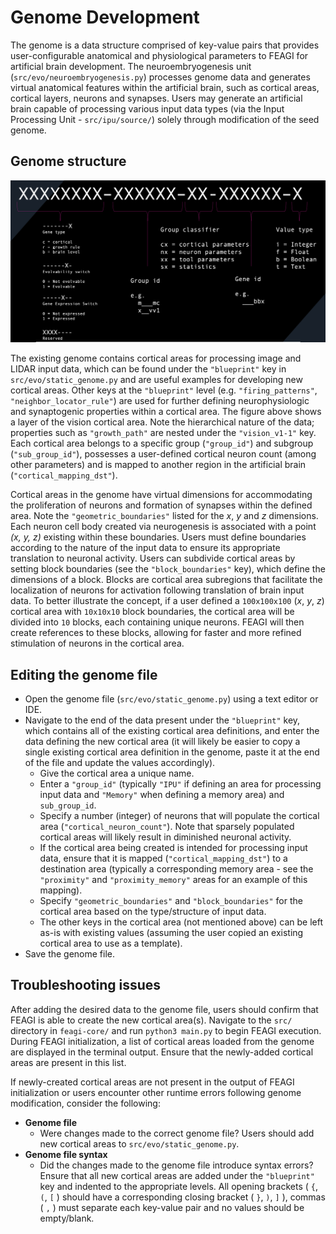 # Genome Development

The genome is a data structure comprised of key-value pairs that provides user-configurable anatomical and physiological parameters to FEAGI for artificial brain development. The neuroembryogenesis unit (`src/evo/neuroembryogenesis.py`) processes genome data and generates virtual anatomical features within the artificial brain, such as cortical areas, cortical layers, neurons and synapses. Users may generate an artificial brain capable of processing various input data types (via the Input Processing Unit - `src/ipu/source/`) solely through modification of the seed genome.

## **Genome structure**     

![gene_example](../../_static/gene_id.png)

The existing genome contains cortical areas for processing image and LIDAR input data, which can be found under the `"blueprint"` key in `src/evo/static_genome.py` and are useful examples for developing new cortical areas. Other keys at the `"blueprint"` level (e.g. `"firing_patterns"`, `"neighbor_locator_rule"`) are used for further defining neurophysiologic and synaptogenic properties within a cortical area. The figure above shows a layer of the vision cortical area. Note the hierarchical nature of the data; properties such as `"growth_path"` are nested under the `"vision_v1-1"` key. Each cortical area belongs to a specific group (`"group_id"`) and subgroup (`"sub_group_id"`), possesses a user-defined cortical neuron count (among other parameters) and is mapped to another region in the artificial brain (`"cortical_mapping_dst"`).

Cortical areas in the genome have virtual dimensions for accommodating the proliferation of neurons and formation of synapses within the defined area. Note the `"geometric_boundaries"` listed for the _x_, _y_ and _z_ dimensions. Each neuron cell body created via neurogenesis is associated with a point _(x, y, z)_ existing within these boundaries. Users must define boundaries according to the nature of the input data to ensure its appropriate translation to neuronal activity. Users can subdivide cortical areas by setting block boundaries (see the `"block_boundaries"` key), which define the dimensions of a block. Blocks are cortical area subregions that facilitate the localization of neurons for activation following translation of brain input data. To better illustrate the concept, if a user defined a `100x100x100` (_x_, _y_, _z_) cortical area with `10x10x10` block boundaries, the cortical area will be divided into `10` blocks, each containing unique neurons. FEAGI will then create references to these blocks, allowing for faster and more refined stimulation of neurons in the cortical area.

## **Editing the genome file**

- Open the genome file (`src/evo/static_genome.py`) using a text editor or IDE.
- Navigate to the end of the data present under the `"blueprint"` key, which contains all of the existing cortical area definitions, and enter the data defining the new cortical area (it will likely be easier to copy a single existing cortical area definition in the genome, paste it at the end of the file and update the values accordingly).
  - Give the cortical area a unique name.
  - Enter a `"group_id"` (typically `"IPU"` if defining an area for processing input data and `"Memory"` when defining a memory area) and `sub_group_id`.
  - Specify a number (integer) of neurons that will populate the cortical area (`"cortical_neuron_count"`). Note that sparsely populated cortical areas will likely result in diminished neuronal activity.
  - If the cortical area being created is intended for processing input data, ensure that it is mapped (`"cortical_mapping_dst"`) to a destination area (typically a corresponding memory area - see the `"proximity"` and `"proximity_memory"` areas for an example of this mapping).
  - Specify `"geometric_boundaries"` and `"block_boundaries"` for the cortical area based on the type/structure of input data.
  - The other keys in the cortical area (not mentioned above) can be left as-is with existing values (assuming the user copied an existing cortical area to use as a template).
- Save the genome file.

## **Troubleshooting issues**

After adding the desired data to the genome file, users should confirm that FEAGI is able to create the new cortical area(s). Navigate to the `src/` directory in `feagi-core/` and run `python3 main.py` to begin FEAGI execution. During FEAGI initialization, a list of cortical areas loaded from the genome are displayed in the terminal output. Ensure that the newly-added cortical areas are present in this list.    

If newly-created cortical areas are not present in the output of FEAGI initialization or users encounter other runtime errors following genome modification, consider the following:    

- **Genome file**
  - Were changes made to the correct genome file? Users should add new cortical areas to `src/evo/static_genome.py`.
- **Genome file syntax**
  - Did the changes made to the genome file introduce syntax errors? Ensure that all new cortical areas are added under the `"blueprint"` key and indented to the appropriate levels. All opening brackets ( `{`, `(`, `[` ) should have a corresponding closing bracket ( `}`, `)`, `]` ), commas ( `,` ) must separate each key-value pair and no values should be empty/blank.

